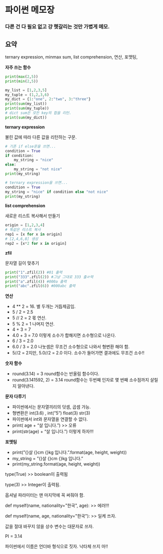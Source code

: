 # 파이썬 메모장

### 다른 건 다 필요 없고 걍 헷갈리는 것만 가볍게 메모.

## 요약

ternary expression, minmax sum, list comprehension, 연산, 포맷팅, 

**자주 쓰는 함수**
```python
print(max(2,5))
print(min(2,5))

my_list = [1,2,3,5]
my_tuple = (1,2,3,6)
my_dict = {1:"one", 2:"two", 3:"three"}
print(sum(my_list))
print(sum(my_tuple))
# dict sum은 모든 key의 합을 리턴.
print(sum(my_dict))
```

**ternary expression**

불린 값에 따라 다른 값을 리턴하는 구문. 
```python
# 기존 if else문을 쓰면...
condition = True
if condition:
    my_string = "nice"
else:
    my_string = "not nice"
print(my_string)

# ternary expression을 쓰면...
condition = True
my_string = "nice" if condition else "not nice"
print(my_string)
```


**list comprehension**

새로운 리스트 복사해서 만들기
```python
origin = [1,2,3,4]
# 똑같은 리스트 복사
rep1 = [x for x in origin]
# [2,4,6,8] 생성
rep2 = [x*2 for x in origin]

```

**zfil**

문자열 길이 맞추기
```python
print("1".zfil(2)) #01 출력
print("333".zfil(2)) #그냥 그대로 333 출ㄹ력
print("a".zfil(4)) #000a 출력
print("abc".zfil(6)) #000abc 출력
```


**연산**
* 4 ** 2 = 16. 별 두개는 거듭제곱임. 
* 5 / 2 = 2.5 
* 5 // 2 = 2 몫 연산.
* 5 % 2 = 1 나머지 연산.
* 4 + 3 = 7
* 4.0 + 3 = 7.0 이렇게 소수가 합해지면 소수형으로 나온다.
* 6 / 3 = 2.0
* 6.0 / 3 = 2.0 나눗셈은 무조건 소수형으로 나와서 형변환 해야 함.
* 5//2 = 2지만, 5.0//2 = 2.0 이다. 소수가 들어가면 결과에도 무조건 소수!!


**숫자 함수**
* round(3.14) = 3 round함수는 반올림 함수이다.
* round(3.141592, 2) = 3.14 round함수는 두번째 인자로 몇 번째 소수점까지 살릴지 알아낸다. 


**문자 다루기**
* 파이썬에서는 문자열끼리의 덧셈, 곱셈 가능.
* 형변환은 int(3.6) , int(”5”) float(3)  str(3)
* 파이썬에서 int와 문자열을 연결할 수 없다.
* print( age + “살 입니다.”) >> 오류
* print(str(age) + “살 입니다.”) 이렇게 하자!!! 


**포멧팅**
* print(”{}살 {}cm {}kg 입니다.”.format(age, height, weight))
* my_string = ”{}살 {}cm {}kg 입니다.”
* print(my_string.format(age, height, weight))


type(True) >> boolean이 출력됨

type(3) >> Integer이 출력됨.

옵셔널 파라미터는 맨 마지막에 꼭 써줘야 함.

def myself(name, nationality="한국", age): >> 에러!!!

def myself(name, age, nationality="한국"): >> 일케 쓰자. 

값을 절대 바꾸지 않을 상수 변수는 대문자로 쓰자.

PI = 3.14

파이썬에서 이름은 언더바 형식으로 짓자. 낙타체 쓰지 마!!


